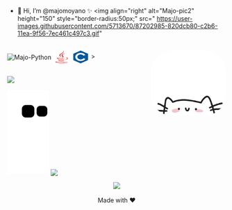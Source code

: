 - 👋 Hi, I’m @majomoyano ✨
<img align="right" alt="Majo-pic2" height="150" style="border-radius:50px;" src=" https://user-images.githubusercontent.com/5713670/87202985-820dcb80-c2b6-11ea-9f56-7ec461c497c3.gif"

<!---
majomoyano/majomoyano is a  special ✨ repository because its `README.md` (this file) appears on your GitHub profile.
You can click the Preview link to take a look at your changes.
--->
<!--<div align="center">
  <a href="https://github.com/majomoyano">
  <img height="180em" src="https://github-readme-stats.vercel.app/api?username=majomoyano&show_icons=true&theme=dracula&include_all_commits=true&count_private=true"/>
  <img height="180em" src="https://github-readme-stats.vercel.app/api/top-langs/?username=majomoyano&layout=compact&langs_count=7&theme=dracula"/>

python image logo: "https://raw.githubusercontent.com/devicons/devicon/master/icons/python/python-original.svg"
-->
   
 </div>
<div style="display: inline_block"><br>
  
  <img align="center" alt="Majo-Python" height="30" width="40" src= "https://i.giphy.com/media/LMt9638dO8dftAjtco/200.webp">
  <img align="center" alt="Majo-java" height="30" width="40" src="https://raw.githubusercontent.com/devicons/devicon/master/icons/java/java-plain.svg">
  <img align="center" alt="Majo-C" height="30" width="40" src="https://raw.githubusercontent.com/devicons/devicon/master/icons/c/c-plain.svg">
  <img align="right" alt="Majo-pic1" height="150" style="border-radius:50px;" src="https://raw.githubusercontent.com/dev-akshat/archive/main/images/gifs/others/giphy.webp">
 >
      
</div>

##

 
<div> 
  <a href="https://www.linkedin.com/in/maria-jose-moyano-tamayo-32403a210" target="_blank"><img src="https://img.shields.io/badge/-LinkedIn-%230077B5?style=for-the-badge&logo=linkedin&logoColor=white" target="_blank"></a> 
 
  ![Snake animation](https://github.com/majomoyano/majomoyano/blob/output/github-contribution-grid-snake.svg)
 <img align='center' src='https://github.com/majomoyano/majomoyano/blob/output/github-contribution-grid-snake.gif' width='900"'>
</div>

<p align="center"><img src="https://i.giphy.com/RThN0hOS2GO4M.gif" /></p>

<p align="center">
  Made with ❤️ 
</p>

